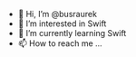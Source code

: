 - 👋 Hi, I’m @busraurek
- 👀 I’m interested in Swift
- 🌱 I’m currently learning Swift
- 📫 How to reach me ...

<!---
busraurek/busraurek is a ✨ special ✨ repository because its `README.md` (this file) appears on your GitHub profile.
You can click the Preview link to take a look at your changes.
--->

